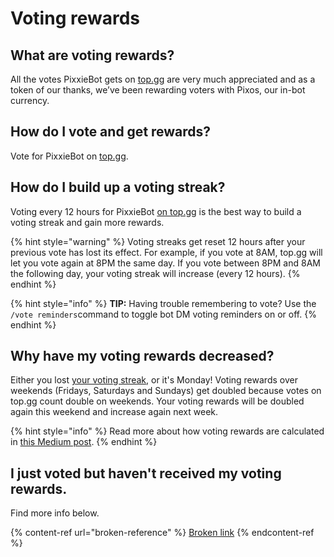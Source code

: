 # Voting rewards

## What are voting rewards?

All the votes PixxieBot gets on [top.gg](https://pixx.ie/vote) are very much appreciated and as a token of our thanks, we’ve been rewarding voters with Pixos, our in-bot currency.

## How do I vote and get rewards?

Vote for PixxieBot on [top.gg](https://pixx.ie/vote).

## How do I build up a voting streak?

Voting every 12 hours for PixxieBot [on top.gg](https://pixx.ie/vote) is the best way to build a voting streak and gain more rewards.

{% hint style="warning" %}
Voting streaks get reset 12 hours after your previous vote has lost its effect. For example, if you vote at 8AM, top.gg will let you vote again at 8PM the same day. If you vote between 8PM and 8AM the following day, your voting streak will increase (every 12 hours).&#x20;
{% endhint %}

{% hint style="info" %}
**TIP:** Having trouble remembering to vote? Use the `/vote reminders`command to toggle bot DM voting reminders on or off.
{% endhint %}

## Why have my voting rewards decreased?

Either you lost [your voting streak](voting-rewards.md#how-do-i-build-up-a-voting-streak), or it's Monday! Voting rewards over weekends (Fridays, Saturdays and Sundays) get doubled because votes on top.gg count double on weekends. Your voting rewards will be doubled again this weekend and increase again next week.

{% hint style="info" %}
Read more about how voting rewards are calculated in [this Medium post](https://medium.com/@pixxiebot/updating-pixxiebots-top-gg-voting-rewards-8278fd82f445).
{% endhint %}

## I just voted but haven't received my voting rewards.

Find more info below.

{% content-ref url="broken-reference" %}
[Broken link](broken-reference)
{% endcontent-ref %}